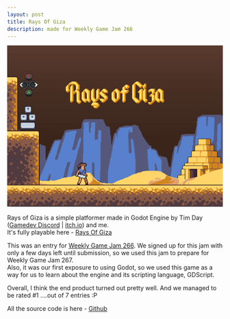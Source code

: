 ```yaml
---
layout: post
title: Rays Of Giza
description: made for Weekly Game Jam 266
---
```


![GameTitleScreenImage](/assets/images/raysOfGiza_title.png)

Rays of Giza is a simple platformer made in Godot Engine by Tim Day ([Gamedev Discord](https://discord.com/invite/NB542RwpJR) | [itch.io](https://bronxtaco.itch.io/)) and me.  
It's fully playable here - [Rays Of Giza](https://bronxtaco.itch.io/rays-of-giza)  

This was an entry for [Weekly Game Jam 266](https://itch.io/jam/weekly-game-jam-266). We signed up for this jam with only a few days left until submission, so we used this jam to prepare for Weekly Game Jam 267.   
Also, it was our first exposure to using Godot, so we used this game as a way for us to learn about the engine and its scripting language, GDScript. 

Overall, I think the end product turned out pretty well. And we managed to be rated #1 ....out of 7 entries :P 
 
All the source code is here - [Github](https://github.com/domlawlor/WGJ-266)  